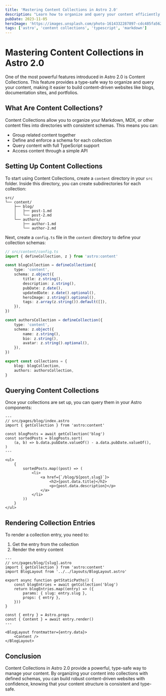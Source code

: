 ```yaml
---
title: 'Mastering Content Collections in Astro 2.0'
description: "Learn how to organize and query your content efficiently using Astro's powerful content collections feature."
pubDate: 2023-11-05
heroImage: 'https://images.unsplash.com/photo-1614332287897-cdc485fa562d?q=80&w=1200'
tags: ['astro', 'content collections', 'typescript', 'markdown']
---
```


# Mastering Content Collections in Astro 2.0

One of the most powerful features introduced in Astro 2.0 is Content Collections. This feature provides a type-safe way to organize and query your content, making it easier to build content-driven websites like blogs, documentation sites, and portfolios.

## What Are Content Collections?

Content Collections allow you to organize your Markdown, MDX, or other content files into directories with consistent schemas. This means you can:

- Group related content together
- Define and enforce a schema for each collection
- Query content with full TypeScript support
- Access content through a simple API

## Setting Up Content Collections

To start using Content Collections, create a `content` directory in your `src` folder. Inside this directory, you can create subdirectories for each collection:

```
src/
└── content/
    ├── blog/
    │   ├── post-1.md
    │   └── post-2.md
    └── authors/
        ├── author-1.md
        └── author-2.md
```

Next, create a `config.ts` file in the `content` directory to define your collection schemas:

```typescript
// src/content/config.ts
import { defineCollection, z } from 'astro:content'

const blogCollection = defineCollection({
	type: 'content',
	schema: z.object({
		title: z.string(),
		description: z.string(),
		pubDate: z.date(),
		updatedDate: z.date().optional(),
		heroImage: z.string().optional(),
		tags: z.array(z.string()).default([]),
	}),
})

const authorsCollection = defineCollection({
	type: 'content',
	schema: z.object({
		name: z.string(),
		bio: z.string(),
		avatar: z.string().optional(),
	}),
})

export const collections = {
	blog: blogCollection,
	authors: authorsCollection,
}
```

## Querying Content Collections

Once your collections are set up, you can query them in your Astro components:

```astro
---
// src/pages/blog/index.astro
import { getCollection } from 'astro:content'

const blogPosts = await getCollection('blog')
const sortedPosts = blogPosts.sort(
	(a, b) => b.data.pubDate.valueOf() - a.data.pubDate.valueOf(),
)
---

<ul>
	{
		sortedPosts.map((post) => (
			<li>
				<a href={`/blog/${post.slug}`}>
					<h2>{post.data.title}</h2>
					<p>{post.data.description}</p>
				</a>
			</li>
		))
	}
</ul>
```

## Rendering Collection Entries

To render a collection entry, you need to:

1. Get the entry from the collection
2. Render the entry content

```astro
---
// src/pages/blog/[slug].astro
import { getCollection } from 'astro:content'
import BlogLayout from '../../layouts/BlogLayout.astro'

export async function getStaticPaths() {
	const blogEntries = await getCollection('blog')
	return blogEntries.map((entry) => ({
		params: { slug: entry.slug },
		props: { entry },
	}))
}

const { entry } = Astro.props
const { Content } = await entry.render()
---

<BlogLayout frontmatter={entry.data}>
	<Content />
</BlogLayout>
```

## Conclusion

Content Collections in Astro 2.0 provide a powerful, type-safe way to manage your content. By organizing your content into collections with defined schemas, you can build robust content-driven websites with confidence, knowing that your content structure is consistent and type-safe.
